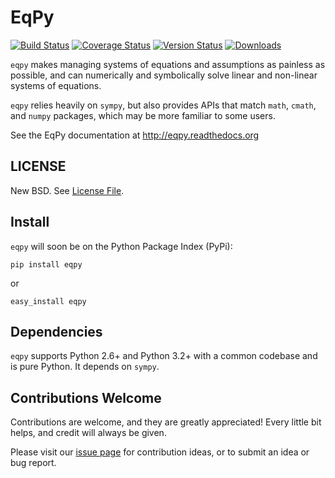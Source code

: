 EqPy
========

[![Build Status](https://travis-ci.org/eriknw/eqpy.png)](https://travis-ci.org/eriknw/eqpy)
[![Coverage Status](https://coveralls.io/repos/eriknw/eqpy/badge.png)](https://coveralls.io/r/eriknw/eqpy)
[![Version Status](https://pypip.in/v/eqpy/badge.png)](https://crate.io/packages/eqpy/)
[![Downloads](https://pypip.in/d/eqpy/badge.png)](https://crate.io/packages/eqpy/)

`eqpy` makes managing systems of equations and assumptions as painless as possible,
and can numerically and symbolically solve linear and non-linear systems of equations.

`eqpy` relies heavily on `sympy`, but also provides APIs that match `math`, `cmath`,
and `numpy` packages, which may be more familiar to some users.

See the EqPy documentation at http://eqpy.readthedocs.org


LICENSE
-------

New BSD.  See [License File](LICENSE.TXT).


Install
-------

`eqpy` will soon be on the Python Package Index (PyPi):

    pip install eqpy

or

    easy_install eqpy


Dependencies
------------

`eqpy` supports Python 2.6+ and Python 3.2+ with a common codebase and is
pure Python.  It depends on `sympy`.


Contributions Welcome
---------------------

Contributions are welcome, and they are greatly appreciated! Every
little bit helps, and credit will always be given.

Please visit our [issue page](https://github.com/eriknw/eqpy/issues)
for contribution ideas, or to submit an idea or bug report.
